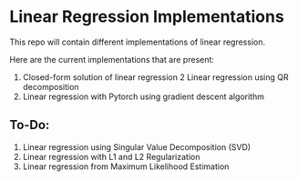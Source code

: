 # Linear Regression Implementations

This repo will contain different implementations of linear regression.

Here are the current implementations that are present:

1. Closed-form solution of linear regression
2  Linear regression using QR decomposition
3. Linear regression with Pytorch using gradient descent algorithm

## To-Do:
1. Linear regression using Singular Value Decomposition (SVD)
2. Linear regression with L1 and L2 Regularization
3. Linear regression from Maximum Likelihood Estimation


